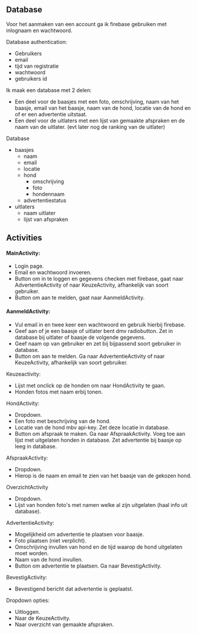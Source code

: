 ## Database
Voor het aanmaken van een account ga ik firebase gebruiken met inlognaam en wachtwoord. 

Database authentication:
 * Gebruikers
  * email
  * tijd van registratie
  * wachtwoord
  * gebruikers id

Ik maak een database met 2 delen:
* Een deel voor de baasjes met een foto, omschrijving, naam van het baasje, email van het baasje, naam van de hond, locatie van de hond en of er een advertentie uitstaat. 
* Een deel voor de uitlaters met een lijst van gemaakte afspraken en de naam van de uitlater. (evt later nog de ranking van de uitlater)


Database
  * baasjes
    * naam
    * email
    * locatie
    * hond
      * omschrijving
      * foto
      * hondennaam
    * advertentiestatus
  * uitlaters
    * naam uitlater
    * lijst van afspraken
    


## Activities
#### MainActivity: 
* Login page. 
* Email en wachtwoord invoeren. 
* Button om in te loggen en gegevens checken met firebase, gaat naar AdvertentieActivity of naar KeuzeActivity, afhankelijk van soort gebruiker. 
* Button om aan te melden, gaat naar AanmeldActivity.

#### AanmeldActivity: 
* Vul email in en twee keer een wachtwoord en gebruik hierbij firebase. 
* Geef aan of je een baasje of uitlater bent dmv radiobutton. Zet in database bij uitlater of baasje de volgende gegevens. 
* Geef naam op van gebruiker en zet bij bijpassend soort gebruiker in database. 
* Button om aan te melden. Ga naar AdvertentieActivity of naar KeuzeActivity, afhankelijk van soort gebruiker.

Keuzeactivity: 
* Lijst met onclick op de honden om naar HondActivity te gaan. 
* Honden fotos met naam erbij tonen. 

HondActivity: 
* Dropdown. 
* Een foto met beschrijving van de hond. 
* Locatie van de hond mbv api-key. Zet deze locatie in database. 
* Button om afspraak te maken. Ga naar AfspraakActivity. Voeg toe aan lijst met uitgelaten honden in database. Zet advertentie bij baasje op leeg in database. 

AfspraakActivity: 
* Dropdown. 
* Hierop is de naam en email te zien van het baasje van de gekozen hond. 

OverzichtActivity 
* Dropdown. 
* Lijst van honden foto's met namen welke al zijn uitgelaten (haal info uit database). 

AdvertentieActivity: 
* Mogelijkheid om advertentie te plaatsen voor baasje. 
* Foto plaatsen (niet verplicht). 
* Omschrijving invullen van hond en de tijd waarop de hond uitgelaten moet worden. 
* Naam van de hond invullen. 
* Button om advertentie te plaatsen. Ga naar BevestigActivity. 

BevestigActivity: 
* Bevestigend bericht dat advertentie is geplaatst. 
 

Dropdown opties: 
* Uitloggen. 
* Naar de KeuzeActivity. 
* Naar overzicht van gemaakte afspraken. 
